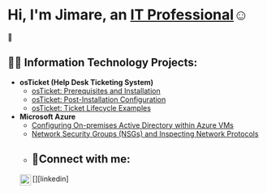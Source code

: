 <h1>Hi, I'm Jimare, an <a href="https://linkedin.com/in/jimarehumphries">IT Professional</a>☺</h1> 👋

<h2>👨‍💻 Information Technology Projects:</h2>

- <b>osTicket (Help Desk Ticketing System)</b>
  - [osTicket: Prerequisites and Installation](https://github.com/jimare27/osticket-prereqs)
  - [osTicket: Post-Installation Configuration](https://github.com/jimare/post-install-config)
  - [osTicket: Ticket Lifecycle Examples](https://github.com/jimare27/ticket-lifecycle)
- <b>Microsoft Azure</b>
  - [Configuring On-premises Active Directory within Azure VMs](https://github.com/jimare27/configure-ad)
  - [Network Security Groups (NSGs) and Inspecting Network Protocols](https://github.com/jimare27/azure-network-protocols)
  - <h2>🤳Connect with me:</h2>
  [<img align="left" alt="jimare humphries | LinkedIn" width="22px" src="https://cdn.jsdelivr.net/npm/simple-icons@v3/icons/linkedin.svg" />][linkedin]
